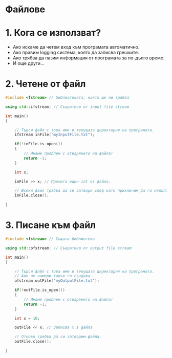 <h1> Файлове </h1>

<h1> 1. Кога се използват? </h1>

- Ако искаме да четем вход към програмата автоматично.
- Ако правим logging система, която да записва грешките.
- Ако трябва да пазим информация от програмата за по-дълго време.
- И още други...

<h1> 2. Четене от файл </h1>

```c++
#include <fstream> // библиотеката, която ще ни трябва

using std::ifstream; // Съкратено от input file stream

int main()
{

    // Търси файл с това име в текущата директория на програмата.
    ifstream inFile("myInputFile.txt");

    if(!inFile.is_open())
    {
        // Имаме проблем с отварянето на файла!
        return -1;
    }

    int x;

    inFile >> x; // Прочита един int от файла.

    // Всеки файл трябва да се затвори след като приключим да го използваме.
    inFile.close();

}
```

<h1> 3. Писане към файл </h1>

```c++
#include <fstream> // Същата библиотека

using std::ofstream; // Съкратено от output file stream

int main()
{

    // Търси файл с това име в текущата директория на програмата.
    // Ако не намери такъв го създава.
    ofstream outFile("myOutputFile.txt");

    if(!outFile.is_open())
    {
        // Имаме проблем с отварянето на файла!
        return -1;
    }

    int x = 10;

    outFile << x; // Записва x в файла

    // Отново трябва да си затворим файла.
    outFile.close();

}
```
